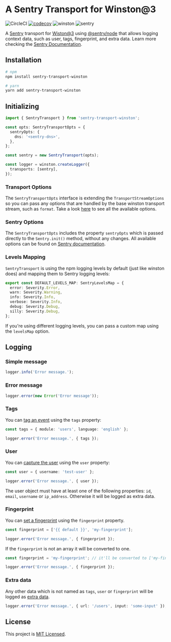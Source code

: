 # A Sentry Transport for Winston@3

![CircleCI](https://img.shields.io/circleci/build/github/walmor/sentry-transport-winston.svg)
[![codecov](https://codecov.io/gh/walmor/sentry-transport-winston/branch/master/graph/badge.svg)](https://codecov.io/gh/walmor/sentry-transport-winston)
![winston](https://img.shields.io/badge/winston-v3.2.1-informational.svg)
![sentry](https://img.shields.io/badge/sentry-v5.5.0-informational.svg)

A [Sentry](https://sentry.io/) transport for [Wiston@3](https://github.com/winstonjs/) using [@sentry/node](https://github.com/getsentry/sentry-javascript/tree/master/packages/node) that allows logging context data, such as user, tags, fingerprint, and extra data. Learn more checking the [Sentry Documentation](https://docs.sentry.io/enriching-error-data/context/?platform=node).

## Installation

```bash
# npm
npm install sentry-transport-winston

# yarn
yarn add sentry-transport-winston
```

## Initializing

```typescript
import { SentryTransport } from 'sentry-transport-winston';

const opts: SentryTransportOpts = {
  sentryOpts: {
    dns: '<sentry-dns>',
  },
};

const sentry = new SentryTransport(opts);

const logger = winston.createLogger({
  transports: [sentry],
});
```

### Transport Options

The `SentryTransportOpts` interface is extending the `TransportStreamOptions` so you can pass any options that are handled by the base winston transport stream, such as `format`. Take a look [here](https://github.com/winstonjs/winston-transport/blob/46db8f3c8cd8b106ade8d7e04a191ee388683d60/index.d.ts#L25) to see all the available options.

### Sentry Options

The `SentryTransportOpts` includes the property `sentryOpts` which is passed directly to the `Sentry.init()` method, without any changes. All available options can be found on [Sentry documentation](https://docs.sentry.io/error-reporting/configuration/?platform=browser).

### Levels Mapping

`SentryTransport` is using the npm logging levels by default (just like winston does) and mapping them to Sentry logging levels:

```typescript
export const DEFAULT_LEVELS_MAP: SentryLevelsMap = {
  error: Severity.Error,
  warn: Severity.Warning,
  info: Severity.Info,
  verbose: Severity.Info,
  debug: Severity.Debug,
  silly: Severity.Debug,
};
```

If you're using different logging levels, you can pass a custom map using the `levelsMap` option.

## Logging

### Simple message

```typescript
logger.info('Error message.');
```

### Error message

```typescript
logger.error(new Error('Error message'));
```

### Tags

You can [tag an event](https://docs.sentry.io/enriching-error-data/context/?platform=node#tagging-events) using the `tags` property:

```typescript
const tags = { module: 'users', language: 'english' };

logger.error('Error message.', { tags });
```

### User

You can [capture the user](https://docs.sentry.io/enriching-error-data/context/?platform=node#capturing-the-user) using the `user` property:

```typescript
const user = { username: 'test-user' };

logger.error('Error message.', { user });
```

The user object must have at least one of the following properties: `id`, `email`, `username` or `ip_address`. Otherwise it will be logged as extra data.

### Fingerprint

You can [set a fingerprint](https://docs.sentry.io/enriching-error-data/context/?platform=node#setting-the-fingerprint) using the `fingerprint` property.

```typescript
const fingerprint = ['{{ default }}', 'my-fingerprint'];

logger.error('Error message.', { fingerprint });
```

If the `fingerprint` is not an array it will be converted to one.

```typescript
const fingerprint = 'my-fingerprint'; // it'll be converted to ['my-fingerprint'];

logger.error('Error message.', { fingerprint });
```

### Extra data

Any other data which is not named as `tags`, `user` or `fingerprint` will be logged as [extra data](https://docs.sentry.io/enriching-error-data/context/?platform=node#extra-context).

```typescript
logger.error('Error message.', { url: '/users', input: 'some-input' });
```

## License

This project is [MIT Licensed](LICENSE).
